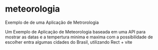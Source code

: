 # meteorologia
Exemplo de de uma Aplicação de Metrorologia

Um Exemplo de Aplicação de Meteorologia baseada em uma API para mostrar as datas e a tempertura minima e maxima  com a possibilidade de escolher entra algumas cidades do Brasil, utilizando Rect + vite
